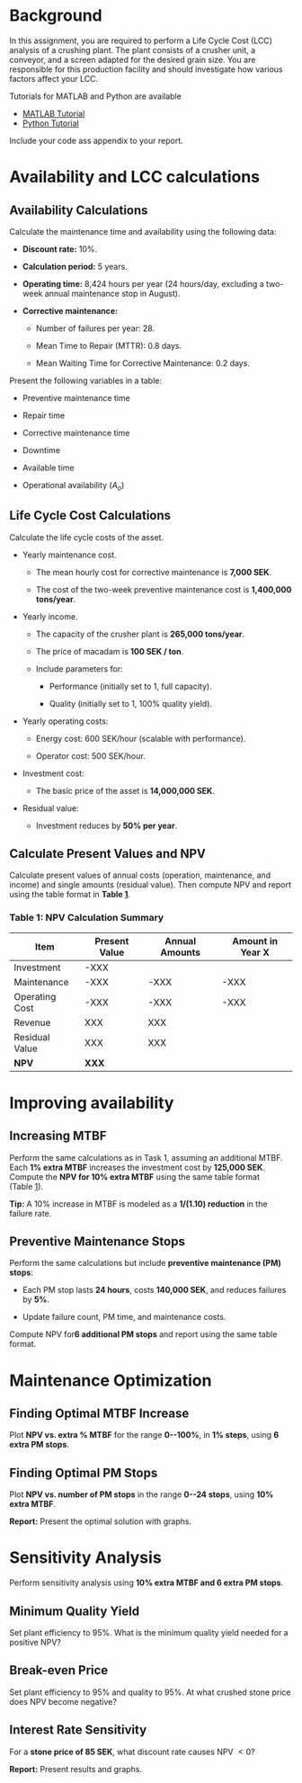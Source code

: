 Background
==========

In this assignment, you are required to perform a Life Cycle Cost (LCC)
analysis of a crushing plant. The plant consists of a crusher unit, a
conveyor, and a screen adapted for the desired grain size. You are
responsible for this production facility and should investigate how
various factors affect your LCC.

Tutorials for MATLAB and Python are available
- [MATLAB Tutorial](../MATLAB/Maintenance_Cost_Analysis_MATLAB.md)  
- [Python Tutorial](../Python/Maintenance_Cost_Analysis_Python.md) 

Include your code ass appendix to your report.

Availability and LCC calculations
=================================

Availability Calculations
-------------------------

Calculate the maintenance time and availability using the following
data:

-   **Discount rate:** 10%.

-   **Calculation period:** 5 years.

-   **Operating time:** 8,424 hours per year (24 hours/day, excluding a
    two-week annual maintenance stop in August).

-   **Corrective maintenance:**

    -   Number of failures per year: 28.

    -   Mean Time to Repair (MTTR): 0.8 days.

    -   Mean Waiting Time for Corrective Maintenance: 0.2 days.

Present the following variables in a table:

-   Preventive maintenance time

-   Repair time

-   Corrective maintenance time

-   Downtime

-   Available time

-   Operational availability ($A_o$)

Life Cycle Cost Calculations
----------------------------

Calculate the life cycle costs of the asset.

-   Yearly maintenance cost.

    -   The mean hourly cost for corrective maintenance is **7,000
        SEK**.

    -   The cost of the two-week preventive maintenance cost is
        **1,400,000 tons/year**.

-   Yearly income.

    -   The capacity of the crusher plant is **265,000 tons/year**.

    -   The price of macadam is **100 SEK / ton**.

    -   Include parameters for:

        -   Performance (initially set to 1, full capacity).

        -   Quality (initially set to 1, 100% quality yield).

-   Yearly operating costs:

    -   Energy cost: 600 SEK/hour (scalable with performance).

    -   Operator cost: 500 SEK/hour.

-   Investment cost:

    -   The basic price of the asset is **14,000,000 SEK**.

-   Residual value:

    -   Investment reduces by **50% per year**.

## Calculate Present Values and NPV  

Calculate present values of annual costs (operation, maintenance, and income) and single amounts (residual value). Then compute NPV and report using the table format in **Table [1](#NPVtable)**.

### **Table 1: NPV Calculation Summary** <a id="NPVtable"></a>

| **Item**          | **Present Value** | **Annual Amounts** | **Amount in Year X** |
|------------------|------------------|--------------------|----------------------|
| Investment       | -XXX             |                    |                      |
| Maintenance      | -XXX             | -XXX               | -XXX                 |
| Operating Cost   | -XXX             | -XXX               | -XXX                 |
| Revenue         | XXX              | XXX                |                      |
| Residual Value  | XXX              | XXX                |                      |
| **NPV**          | **XXX**          |                    |                      |



Improving availability
======================

Increasing MTBF
---------------

Perform the same calculations as in Task 1, assuming an additional MTBF.
Each **1% extra MTBF** increases the investment cost by **125,000 SEK**.
Compute the **NPV for 10% extra MTBF** using the same table format
(Table [1](#NPVtable)).

**Tip:** A 10% increase in MTBF is modeled as a **$1/(1.10)$ reduction**
in the failure rate.

Preventive Maintenance Stops
----------------------------

Perform the same calculations but include **preventive maintenance (PM)
stops**:

-   Each PM stop lasts **24 hours**, costs **140,000 SEK**, and reduces
    failures by **5%**.

-   Update failure count, PM time, and maintenance costs.

Compute NPV for**6 additional PM stops** and report using the same table
format.

Maintenance Optimization
========================

Finding Optimal MTBF Increase
-----------------------------

Plot **NPV vs. extra % MTBF** for the range **0--100%**, in **1%
steps**, using **6 extra PM stops**.

Finding Optimal PM Stops
------------------------

Plot **NPV vs. number of PM stops** in the range **0--24 stops**, using
**10% extra MTBF**.

**Report:** Present the optimal solution with graphs.

Sensitivity Analysis
====================

Perform sensitivity analysis using **10% extra MTBF and 6 extra PM
stops**.

Minimum Quality Yield
---------------------

Set plant efficiency to 95%. What is the minimum quality yield needed
for a positive NPV?

Break-even Price
--------------------

Set plant efficiency to 95% and quality to 95%. At what crushed stone
price does NPV become negative?

Interest Rate Sensitivity
-------------------------

For a **stone price of 85 SEK**, what discount rate causes NPV $<0$?

**Report:** Present results and graphs.
